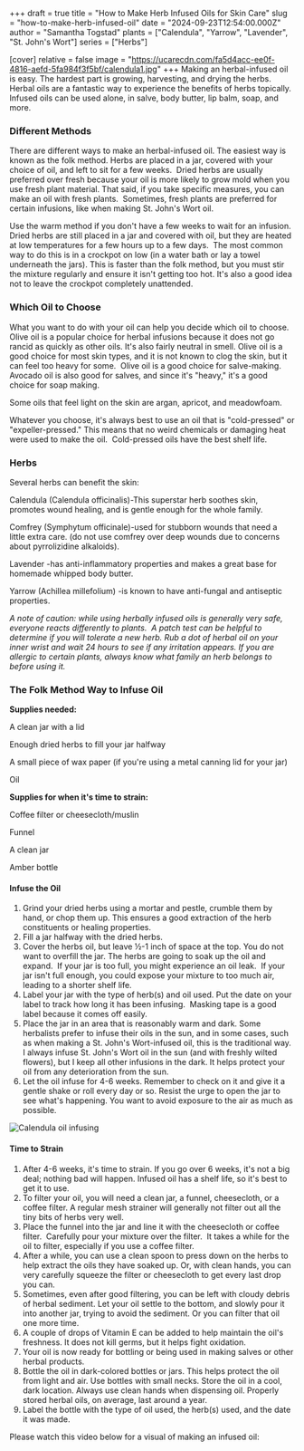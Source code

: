 +++
draft = true
title = "How to Make Herb Infused Oils for Skin Care"
slug = "how-to-make-herb-infused-oil"
date = "2024-09-23T12:54:00.000Z"
author = "Samantha Togstad"
plants = ["Calendula", "Yarrow", "Lavender", "St. John's Wort"]
series = ["Herbs"]

[cover]
relative = false
image = "https://ucarecdn.com/fa5d4acc-ee0f-4816-aefd-5fa984f3f5bf/calendula1.jpg"
+++
Making an herbal-infused oil is easy. The hardest part is growing, harvesting, and drying the herbs. Herbal oils are a fantastic way to experience the benefits of herbs topically. Infused oils can be used alone, in salve, body butter, lip balm, soap, and more. 

### Different Methods

There are different ways to make an herbal-infused oil. The easiest way is known as the folk method. Herbs are placed in a jar, covered with your choice of oil, and left to sit for a few weeks.  Dried herbs are usually preferred over fresh because your oil is more likely to grow mold when you use fresh plant material. That said, if you take specific measures, you can make an oil with fresh plants.  Sometimes, fresh plants are preferred for certain infusions, like when making St. John's Wort oil. 

Use the warm method if you don't have a few weeks to wait for an infusion.  Dried herbs are still placed in a jar and covered with oil, but they are heated at low temperatures for a few hours up to a few days.  The most common way to do this is in a crockpot on low (in a water bath or lay a towel underneath the jars). This is faster than the folk method, but you must stir the mixture regularly and ensure it isn't getting too hot. It's also a good idea not to leave the crockpot completely unattended. 

### Which Oil to Choose

What you want to do with your oil can help you decide which oil to choose. Olive oil is a popular choice for herbal infusions because it does not go rancid as quickly as other oils. It's also fairly neutral in smell. Olive oil is a good choice for most skin types, and it is not known to clog the skin, but it can feel too heavy for some.  Olive oil is a good choice for salve-making.  Avocado oil is also good for salves, and since it's "heavy," it's a good choice for soap making. 

Some oils that feel light on the skin are argan, apricot, and meadowfoam. 

Whatever you choose, it's always best to use an oil that is "cold-pressed" or "expeller-pressed." This means that no weird chemicals or damaging heat were used to make the oil.  Cold-pressed oils have the best shelf life.

### Herbs

Several herbs can benefit the skin:

Calendula (Calendula officinalis)-This superstar herb soothes skin, promotes wound healing, and is gentle enough for the whole family.

Comfrey (Symphytum officinale)-used for stubborn wounds that need a little extra care. (do not use comfrey over deep wounds due to concerns about pyrrolizidine alkaloids). 

Lavender -has anti-inflammatory properties and makes a great base for homemade whipped body butter.

Yarrow (Achillea millefolium) -is known to have anti-fungal and antiseptic properties. 

*A note of caution: while using herbally infused oils is generally very safe, everyone reacts differently to plants.  A patch test can be helpful to determine if you will tolerate a new herb. Rub a dot of herbal oil on your inner wrist and wait 24 hours to see if any irritation appears. If you are allergic to certain plants, always know what family an herb belongs to before using it.*  

### The Folk Method Way to Infuse Oil

**Supplies needed:** 

A clean jar with a lid

Enough dried herbs to fill your jar halfway

A small piece of wax paper (if you're using a metal canning lid for your jar)

Oil

**Supplies for when it's time to strain:**

Coffee filter or cheesecloth/muslin 

Funnel 

A clean jar

Amber bottle 

#### Infuse the Oil

1. Grind your dried herbs using a mortar and pestle, crumble them by hand, or chop them up. This ensures a good extraction of the herb constituents or healing properties.
2. Fill a jar halfway with the dried herbs.
3. Cover the herbs oil, but leave ½-1 inch of space at the top. You do not want to overfill the jar. The herbs are going to soak up the oil and expand.  If your jar is too full, you might experience an oil leak.  If your jar isn't full enough, you could expose your mixture to too much air, leading to a shorter shelf life. 
4. Label your jar with the type of herb(s) and oil used. Put the date on your label to track how long it has been infusing.  Masking tape is a good label because it comes off easily. 
5. Place the jar in an area that is reasonably warm and dark. Some herbalists prefer to infuse their oils in the sun, and in some cases, such as when making a St. John's Wort-infused oil, this is the traditional way. I always infuse St. John's Wort oil in the sun (and with freshly wilted flowers), but I keep all other infusions in the dark. It helps protect your oil from any deterioration from the sun. 
6. Let the oil infuse for 4-6 weeks. Remember to check on it and give it a gentle shake or roll every day or so. Resist the urge to open the jar to see what's happening. You want to avoid exposure to the air as much as possible. 

![Calendula oil infusing ](https://ucarecdn.com/1159d10f-dfc0-4498-8180-5c68eb4b7863/plantercalendula2.jpg)

#### Time to Strain

1. After 4-6 weeks, it's time to strain. If you go over 6 weeks, it's not a big deal; nothing bad will happen. Infused oil has a shelf life, so it's best to get it to use. 
2. To filter your oil, you will need a clean jar, a funnel, cheesecloth, or a coffee filter. A regular mesh strainer will generally not filter out all the tiny bits of herbs very well. 
3. Place the funnel into the jar and line it with the cheesecloth or coffee filter.  Carefully pour your mixture over the filter.  It takes a while for the oil to filter, especially if you use a coffee filter.
4. After a while, you can use a clean spoon to press down on the herbs to help extract the oils they have soaked up. Or, with clean hands, you can very carefully squeeze the filter or cheesecloth to get every last drop you can. 
5. Sometimes, even after good filtering, you can be left with cloudy debris of herbal sediment. Let your oil settle to the bottom, and slowly pour it into another jar, trying to avoid the sediment. Or you can filter that oil one more time. 
6. A couple of drops of Vitamin E can be added to help maintain the oil's freshness. It does not kill germs, but it helps fight oxidation.
7. Your oil is now ready for bottling or being used in making salves or other herbal products.  
8. Bottle the oil in dark-colored bottles or jars. This helps protect the oil from light and air. Use bottles with small necks. Store the oil in a cool, dark location. Always use clean hands when dispensing oil. Properly stored herbal oils, on average, last around a year. 
9. Label the bottle with the type of oil used, the herb(s) used, and the date it was made. 

Please watch this video below for a visual of making an infused oil:
